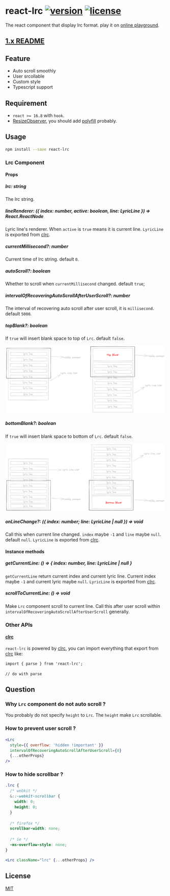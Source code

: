 # react-lrc [![version](https://img.shields.io/npm/v/react-lrc)](https://www.npmjs.com/package/react-lrc) [![license](https://img.shields.io/npm/l/react-lrc)](https://github.com/mebtte/react-lrc/blob/master/LICENSE)

The react component that display lrc format. play it on [online playground](https://mebtte.github.io/react-lrc).

## [1.x README](https://github.com/mebtte/react-lrc/blob/74df10e762b12fce1ca54bab27a6d4844be25503/README.md)

## Feature

- Auto scroll smoothly
- User srcollable
- Custom style
- Typescript support

## Requirement

- `react >= 16.8` with `hook`.
- [ResizeObserver](https://caniuse.com/?search=ResizeObserver), you should add [polyfill](https://github.com/que-etc/resize-observer-polyfill) probably.

## Usage

```sh
npm install --save react-lrc
```

### Lrc Component

#### Props

##### lrc: string

The lrc string.

##### lineRenderer: ({ index: number, active: boolean, line: LyricLine }) => React.ReactNode

Lyric line's renderer. When `active` is `true` means it is current line. `LyricLine` is exported from [clrc](https://github.com/mebtte/clrc).

##### currentMillisecond?: number

Current time of lrc string. default `0`.

##### autoScroll?: boolean

Whether to scroll when `currentMillisecond` changed. default `true`;

##### intervalOfRecoveringAutoScrollAfterUserScroll?: number

The interval of recovering auto scroll after user scroll, it is `millisecond`. default `5000`.

##### topBlank?: boolean

If `true` will insert blank space to top of `Lrc`. default `false`.

![](./docs/top_blank.png)

##### bottomBlank?: boolean

If `true` will insert blank space to bottom of `Lrc`. default `false`.

![](./docs/bottom_blank.png)

##### onLineChange?: ({ index: number; line: LyricLine | null }) => void

Call this when current line changed. `index` maybe `-1` and `line` maybe `null`. default `null`. `LyricLine` is exported from [clrc](https://github.com/mebtte/clrc).

#### Instance methods

##### getCurrentLine: () => { index: number, line: LyricLine | null }

`getCurrentLine` return current index and current lyric line. Current index maybe `-1` and current lyric maybe `null`. `LyricLine` is exported from [clrc](https://github.com/mebtte/clrc).

##### scrollToCurrentLine: () => void

Make `Lrc` component scroll to current line. Call this after user scroll within `intervalOfRecoveringAutoScrollAfterUserScroll` generally.

### Other APIs

#### [clrc](https://github.com/mebtte/clrc)

`react-lrc` is powered by [clrc](https://github.com/mebtte/clrc), you can import everything that export from [clrc](https://github.com/mebtte/clrc) like:

```
import { parse } from 'react-lrc';

// do with parse
```

## Question

### Why `Lrc` component do not auto scroll ?

You probably do not specify `height` to `Lrc`. The `height` make `Lrc` scrollable.

### How to prevent user scroll ?

```jsx
<Lrc
  style={{ overflow: 'hidden !important' }}
  intervalOfRecoveringAutoScrollAfterUserScroll={0}
  {...otherProps}
/>
```

### How to hide scrollbar ?

```scss
.lrc {
  /* webkit */
  &::-webkit-scrollbar {
    width: 0;
    height: 0;
  }

  /* firefox */
  scrollbar-width: none;

  /* ie */
  -ms-overflow-style: none;
}
```

```jsx
<Lrc className="lrc" {...otherProps} />
```

## License

[MIT](./LICENSE)
